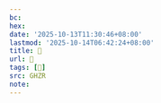 ```yaml
---
bc:
hex:
date: '2025-10-13T11:30:46+08:00'
lastmod: '2025-10-14T06:42:24+08:00'
title: 󰧆
url: 󰧆
tags: [𧑗]
src: GHZR
note:
---
```

